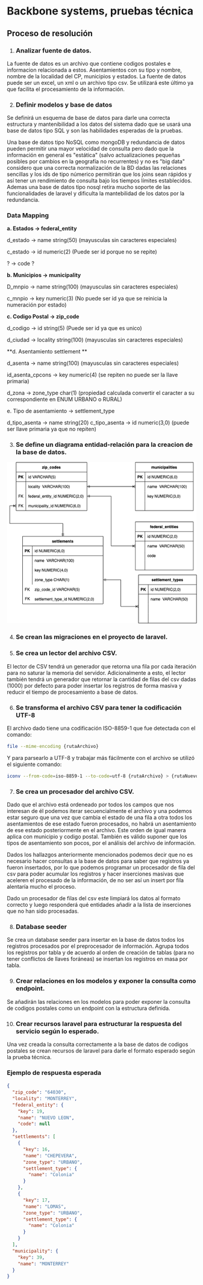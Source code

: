 # Backbone systems, pruebas técnica

## Proceso de resolución

1. ### Analizar fuente de datos.

La fuente de datos es un archivo que contiene codigos postales e informacion relacionada a estos. Asentamientos con su tipo y nombre, nombre de la localidad del CP, municipios y estados.
La fuente de datos puede ser un excel, un xml o un archivo tipo csv. Se utilizará este último ya que facilita el procesamiento de la información.

2. ### Definir modelos y base de datos

Se definirá un esquema de base de datos para darle una correcta estructura y mantenibilidad a los datos del sistema dado que se usará una base de datos tipo
SQL y son las habilidades esperadas de la pruebas.

Una base de datos tipo NoSQL como mongoDB y redundancia de datos pueden permitir una mayor velocidad de consulta pero dado que la información en general es "estática" (salvo actualizaciones pequeñas posibles por cambios en la geografía no recurrentes) y no es "big data" considero que una correcta normalización de la BD dadas las relaciones sencillas y los ids de tipo númerico permitirán que los joins sean rápidos y así tener un rendimiento de consulta bajo los tiempos límites establecidos. Ademas una base de datos tipo nosql retira mucho soporte de las funcionalidades de laravel y dificulta la mantebilidad de los datos por la redundancia.

### Data Mapping

**a. Estados -> federal_entity**

d_estado -> name string(50) (mayusculas sin caracteres especiales)

c_estado -> id numeric(2) (Puede ser id porque no se repite)

?        -> code ?

**b. Municipios -> municipality**

D_mnpio -> name string(100) (mayusculas 
sin caracteres especiales)

c_mnpio -> key numeric(3) (No puede ser id ya que se reinicia la numeración por estado)

**c. Codigo Postal -> zip_code**

d_codigo -> id string(5) (Puede ser id ya que es unico)

d_ciudad -> locality string(100) (mayusculas sin caracteres especiales)


**d. Asentamiento settlement **

d_asenta -> name string(100) (mayusculas sin caracteres especiales)

id_asenta_cpcons -> key numeric(4) (se repiten no puede ser la llave primaria)

d_zona -> zone_type char(1) (propiedad calculada convertir el caracter a su correspondiente en ENUM URBANO o RURAL)

e. Tipo de asentamiento -> settlement_type

d_tipo_asenta -> name string(20)
c_tipo_asenta -> id numeric(3,0) (puede ser llave primaria ya que no repiten)

3. ### Se define un diagrama entidad-relación para la creacion de la base de datos.

![Diagrama Entidad Relacion](/doc/assets/der.png)

4. ### Se crean las migraciones en el proyecto de laravel.

5. ### Se crea un lector del archivo CSV.

El lector de CSV tendrá un generador que retorna una fila por cada iteración para no saturar la memoria del servidor. Adicionalmente a esto, el lector también tendrá un generador que retornar la cantidad de filas del csv dadas (1000) por defecto para poder insertar los registros de forma masiva y reducir el tiempo de procesamiento a base de datos.

6. ### Se transforma el archivo CSV para tener la codificación UTF-8

El archivo dado tiene una codificación ISO-8859-1
que fue detectada con el comando:

``` bash
file --mime-encoding {rutaArchivo}
```

Y para parsearlo a UTF-8 y trabajar más fácilmente con el archivo se utilizó el siguiente comando:
``` bash
iconv --from-code=iso-8859-1 --to-code=utf-8 {rutaArchivo} > {rutaNuevoArchivo}
```

7. ### Se crea un procesador del archivo CSV.

Dado que el archivo está ordeneado por todos los campos que nos interesan de él podemos iterar secuencialmente el archivo y una podemos estar seguro que una vez que cambia el estado de una fila a otra todos los asentamientos de ese estado fueron procesados, no habrá un asentamiento de ese estado posteriormente en el archivo. Este orden de igual manera aplica con municipio y codigo postal.
También es válido suponer que los tipos de asentamiento son pocos, por el análisis del archivo de información. 

Dados los hallazgos anteriormente mencionados podemos decir que no es necesario hacer consultas a la base de datos para saber que registros ya fueron insertados, por lo que podemos programar un procesador de fila del csv para poder acumular los registros y hacer inserciones masivas que aceleren el procesado de la información, de no ser así un insert por fila alentaría mucho el proceso.

Dado un procesador de filas del csv este limpiará los datos al formato correcto y luego responderá qué entidades añadir a la lista de inserciones que no han sido procesadas.

8. ### Database seeder

Se crea un database seeder para insertar en la base de datos todos los registros
procesados por el preprocesador de información. Agrupa todos los registros por tabla
y de acuerdo al orden de creación de tablas (para no tener conflictos de llaves foráneas)
se insertan los registros en masa por tabla.

9. ### Crear relaciones en los modelos y exponer la consulta como endpoint.

Se añadirán las relaciones en los modelos para poder exponer la consulta de codigos postales como un endpoint con la estructura definida.

10. ### Crear recursos laravel para estructurar la respuesta del servicio según lo esperado.

Una vez creada la consulta correctamente a la base de datos de codigos postales se crean recursos de laravel para darle el formato esperado según la prueba técnica.

### Ejemplo de respuesta esperada

``` JSON
{
  "zip_code": "64030",
  "locality": "MONTERREY",
  "federal_entity": {
    "key": 19,
    "name": "NUEVO LEON",
    "code": null
  },
  "settlements": [
    {
      "key": 16,
      "name": "CHEPEVERA",
      "zone_type": "URBANO",
      "settlement_type": {
        "name": "Colonia"
      }
    },
    {
      "key": 17,
      "name": "LOMAS",
      "zone_type": "URBANO",
      "settlement_type": {
        "name": "Colonia"
      }
    }
  ],
  "municipality": {
    "key": 39,
    "name": "MONTERREY"
  }
} 
```